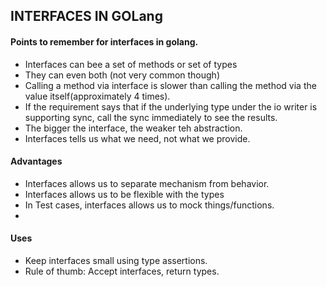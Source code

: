 ## INTERFACES IN GOLang


#### Points to remember for interfaces in golang.

- Interfaces can bee a set of methods or set of types 
- They can even both (not very common though)
- Calling a method via interface is slower than calling the method via the value itself(approximately 4 times).
- If the requirement says that if the underlying type under the io writer is supporting sync, call the sync immediately to see the results.
- The bigger the interface, the weaker teh abstraction.
- Interfaces tells us what we need, not what we provide.




#### Advantages

- Interfaces allows us to separate mechanism from behavior.
- Interfaces allows us to be flexible with the types
- In Test cases, interfaces allows us to mock things/functions.
- 




#### Uses

- Keep interfaces small using type assertions.
- Rule of thumb: Accept interfaces, return types.